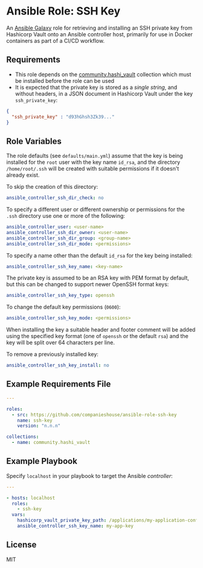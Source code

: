 # Ansible Role: SSH Key

An [Ansible Galaxy](https://galaxy.ansible.com/) role for retrieving and installing an SSH private key from Hashicorp Vault onto an Ansible controller host, primarily for use in Docker containers as part of a CI/CD workflow.

## Requirements

* This role depends on the [community.hashi_vault](https://galaxy.ansible.com/community/hashi_vault?extIdCarryOver=true&sc_cid=701f2000001OH7YAAW) collection which must be installed before the role can be used
* It is expected that the private key is stored as a _single string_, and without headers, in a JSON document in Hashicorp Vault under the key `ssh_private_key`:

```json
{
  "ssh_private_key" : "d93hGhsh3Zk39..."
}
```

## Role Variables

The role defaults (see `defaults/main.yml`) assume that the key is being installed for the `root` user with the key name `id_rsa`, and the directory `/home/root/.ssh` will be created with suitable permissions if it doesn't already exist.

To skip the creation of this directory:

```yaml
ansible_controller_ssh_dir_check: no
```

To specify a different user or different ownership or permissions for the `.ssh` directory use one or more of the following:

```yaml
ansible_controller_user: <user-name>
ansible_controller_ssh_dir_owner: <user-name>
ansible_controller_ssh_dir_group: <group-name>
ansible_controller_ssh_dir_mode: <permissions>
```

To specify a name other than the default `id_rsa` for the key being installed:

```yaml
ansible_controller_ssh_key_name: <key-name>
```

The private key is assumed to be an RSA key with PEM format by default, but this can be changed to support newer OpenSSH format keys:

```yaml
ansible_controller_ssh_key_type: openssh
```

To change the default key permissions (`0600`):

```yaml
ansible_controller_ssh_key_mode: <permissions>
```

When installing the key a suitable header and footer comment will be added using the specified key format (one of `openssh` or the default `rsa`) and the key will be split over 64 characters per line.

To remove a previously installed key:

```yaml
ansible_controller_ssh_key_install: no
```

## Example Requirements File

```yaml
---

roles:
  - src: https://github.com/companieshouse/ansible-role-ssh-key
    name: ssh-key
    version: "n.n.n"

collections:
  - name: community.hashi_vault
```

## Example Playbook

Specify `localhost` in your playbook to target the Ansible _controller_:

```yaml
---

- hosts: localhost
  roles:
    - ssh-key
  vars:
    hashicorp_vault_private_key_path: /applications/my-application-config
    ansible_controller_ssh_key_name: my-app-key
```

## License

MIT
